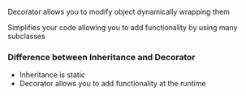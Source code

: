 Decorator allows you to modify object dynamically wrapping them

Simplifies your code allowing you to add functionality by using many subclasses

### Difference between Inheritance and Decorator
* Inheritance is static
* Decorator allows you to add functionality at the runtime

